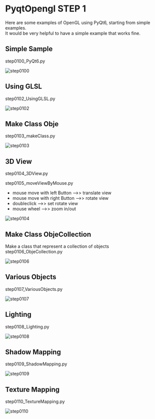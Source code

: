 # PyqtOpengl STEP 1
Here are some examples of OpenGL using PyQt6, starting from simple examples.  
It would be very helpful to have a simple example that works fine.

## Simple Sample
step0100_PyQt6.py

![step0100](https://github.com/IseShouzou/PyqtOpenGL/blob/main/step0100_PyQt6.png)

## Using GLSL
step0102_UsingGLSL.py

![step0102](https://github.com/IseShouzou/PyqtOpenGL/blob/main/step0102_UsingGLSL.png)

## Make Class Obje
step0103_makeClass.py

![step0103](https://github.com/IseShouzou/PyqtOpenGL/blob/main/step0103_makeClass.png)

## 3D View
step0104_3DView.py  
  
step0105_moveViewByMouse.py
- mouse move with left Button  -->> translate view  
- mouse move with right Button -->> rotate view  
- doubleclick                  -->> set rotate view  
- mouse wheel                  -->> zoom in/out  

![step0104](https://github.com/IseShouzou/PyqtOpenGL/blob/main/step0104_3DView.png)

## Make Class ObjeCollection
Make a class that represent a collection of objects
step0106_ObjeCollection.py

![step0106](https://github.com/IseShouzou/PyqtOpenGL/blob/main/step0106_ObjeCollection.png)

## Various Objects
step0107_VariousObjects.py

![step0107](https://github.com/IseShouzou/PyqtOpenGL/blob/main/step0107_VariousObjects.png)

## Lighting
step0108_Lighting.py

![step0108](https://github.com/IseShouzou/PyqtOpenGL/blob/main/step0108_Lighting.png)

## Shadow Mapping
step0109_ShadowMapping.py

![step0109](https://github.com/IseShouzou/PyqtOpenGL/blob/main/step0109_ShadowMapping.png)

## Texture Mapping
step0110_TextureMapping.py

![step0110](https://github.com/IseShouzou/PyqtOpenGL/blob/main/step0110_TextureMapping.png)
